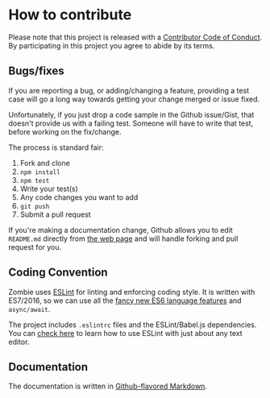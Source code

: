 # How to contribute

Please note that this project is released with a [Contributor Code of
Conduct](code_of_conduct.md). By participating in this project you agree to
abide by its terms.

## Bugs/fixes

If you are reporting a bug, or adding/changing a feature, providing a test case
will go a long way towards getting your change merged or issue fixed.

Unfortunately, if you just drop a code sample in the Github issue/Gist, that
doesn't provide us with a failing test.  Someone will have to write that test,
before working on the fix/change.

The process is standard fair:

1. Fork and clone
2. `npm install`
3. `npm test`
4. Write your test(s)
5. Any code changes you want to add
6. `git push`
7. Submit a pull request

If you're making a documentation change, Github allows you to edit `README.md`
directly from [the web
page](https://github.com/assaf/zombie/blob/master/README.md) and will handle
forking and pull request for you.


## Coding Convention

Zombie uses [ESLint](http://eslint.org) for linting and enforcing coding style.
It is written with ES7/2016, so we can use all the [fancy new ES6 language
features](https://babeljs.io/docs/learn-es6/)
and  `async/await`.

The project includes `.eslintrc` files and the ESLint/Babel.js dependencies.
You can [check here](http://eslint.org/docs/user-guide/integrations) to learn
how to use ESLint with just about any text editor.


## Documentation

The documentation is written in [Github-flavored
Markdown](https://github.com/vmg/sundown).

